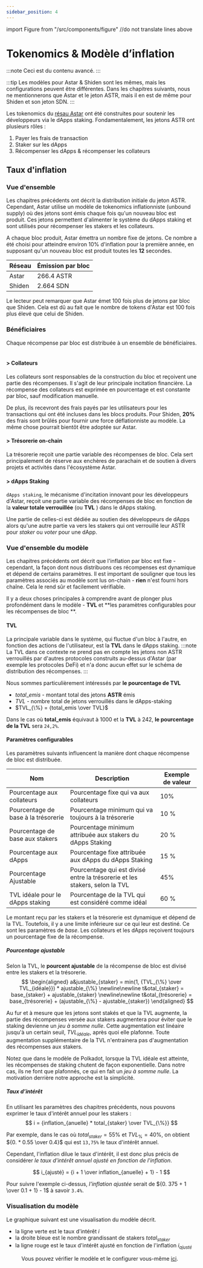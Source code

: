 ```yaml
---
sidebar_position: 4
---
```


import Figure from "/src/components/figure"
//do not translate lines above

# Tokenomics & Modèle d’inflation

:::note
Ceci est du contenu avancé.
:::

:::tip
Les modèles pour Astar & Shiden sont les mêmes, mais les configurations peuvent être différentes. Dans les chapitres suivants, nous ne mentionnerons que Astar et le jeton ASTR, mais il en est de même pour Shiden et son jeton SDN.
:::

Les tokenomics du [résau Astar][] ont été construites pour soutenir les développeurs via le dApps staking. Fondamentalement, les jetons ASTR ont plusieurs rôles :

1. Payer les frais de transaction
2. Staker sur les dApps
3. Récompenser les dApps & récompenser les collateurs

## Taux d'inflation

### Vue d'ensemble

Les chapitres précédents ont décrit la distribution initiale du jeton ASTR. Cependant, Astar utilise un modèle de tokenomics inflationniste (unbound supply) où des jetons sont émis chaque fois qu'un nouveau bloc est produit. Ces jetons permettent d'alimenter le système du dApps staking et sont utilisés pour récompenser les stakers et les collateurs.

A chaque bloc produit, Astar émettra un nombre fixe de jetons. Ce nombre a été choisi pour atteindre environ 10% d'inflation pour la première année, en supposant qu'un nouveau bloc est produit toutes les **12** secondes.

| Réseau | Émission par bloc |
| ------ | ----------------- |
| Astar  | 266.4 ASTR        |
| Shiden | 2.664 SDN         |

Le lecteur peut remarquer que Astar émet 100 fois plus de jetons par bloc que Shiden. Cela est dû au fait que le nombre de tokens d'Astar est 100 fois plus élevé que celui de Shiden.

### Bénéficiaires

Chaque récompense par bloc est distribuée à un ensemble de bénéficiaires. ​
#### > Collateurs

Les collateurs sont responsables de la construction du bloc et reçoivent une partie des récompenses. Il s'agit de leur principale incitation financière. La récompense des collateurs est exprimée en pourcentage et est constante par bloc, sauf modification manuelle.

De plus, ils recevront des frais payés par les utilisateurs pour les transactions qui ont été incluses dans les blocs produits. Pour Shiden, **20%** des frais sont brûlés pour fournir une force déflationniste au modèle. La même chose pourrait bientôt être adoptée sur Astar.

#### > Trésorerie on-chain

La trésorerie reçoit une partie variable des récompenses de bloc. Cela sert principalement de réserve aux enchères de parachain et de soutien à divers projets et activités dans l'écosystème Astar.

#### > dApps Staking

`dApps staking`, le mécanisme d'incitation innovant pour les développeurs d'Astar, reçoit une partie variable des récompenses de bloc en fonction de la **valeur totale verrouillée** (ou **TVL** ) dans le dApps staking.

Une partie de celles-ci est dédiée au soutien des développeurs de dApps alors qu'une autre partie va vers les stakers qui ont verrouillé leur ASTR pour *staker* ou *voter* pour une dApp.

### Vue d'ensemble du modèle

Les chapitres précédents ont décrit que l'inflation par bloc est fixe - cependant, la façon dont nous distribuons ces récompenses est dynamique et dépend de certains paramètres. Il est important de souligner que tous les paramètres associés au modèle sont lus on-chain - **rien** n'est fourni hors chaîne. Cela le rend sûr et facilement vérifiable.

Il y a deux choses principales à comprendre avant de plonger plus profondément dans le modèle - **TVL** et **les paramètres configurables pour les récompenses de bloc **.

#### TVL

La principale variable dans le système, qui fluctue d'un bloc à l'autre, en fonction des actions de l'utilisateur, est la **TVL** dans le dApps staking. 
:::note  
La TVL dans ce contexte ne prend pas en compte les jetons non ASTR verrouillés par d'autres protocoles construits au-dessus d'Astar (par exemple les protocoles DeFi) et n'a donc aucun effet sur le schéma de distribution des récompenses.
:::

Nous sommes particulièrement intéressés par **le pourcentage de TVL**
- $total\_emis$ - montant total des jetons **ASTR** émis
- $TVL$ - nombre total de jetons verrouillés dans le dApps-staking
- $TVL_{\%} = {total_emis \over TVL}$

Dans le cas où **total_emis** équivaut à 1000 et la **TVL** à 242, **le pourcentage de la TVL** sera `24,2%`.

#### Paramètres configurables

Les paramètres suivants influencent la manière dont chaque récompense de bloc est distribuée.

| Nom                                 | Description                                                                 | Exemple de valeur |
| ----------------------------------- | --------------------------------------------------------------------------- | ----------------- |
| Pourcentage aux collateurs          | Pourcentage fixe qui va aux collateurs                                      | 10%               |
| Pourcentage de base à la trésorerie | Pourcentage minimum qui va toujours à la trésorerie                         | 10 %              |
| Pourcentage de base aux stakers     | Pourcentage minimum attribuée aux stakers du dApps Staking                  | 20 %              |
| Pourcentage aux dApps               | Pourcentage fixe attribuée aux dApps du dApps Staking                       | 15 %              |
| Pourcentage Ajustable               | Pourcentage qui est divisé entre la trésorerie et les stakers, selon la TVL | 45%               |
| TVL idéale pour le dApps staking    | Pourcentage de la TVL qui est considéré comme idéal                         | 60 %              |

Le montant reçu par les stakers et la trésorerie est dynamique et dépend de la TVL. Toutefois, il y a une limite inférieure sur ce qui leur est destiné. Ce sont les paramètres de *base*. Les collateurs et les dApps reçoivent toujours un pourcentage fixe de la récompense.

##### Pourcentage ajustable

Selon la TVL, le **pourcent ajustable** de la récompense de bloc est divisé entre les stakers et la trésorerie. 
$$
\begin{aligned} a&justable_{staker} = min(1, {TVL_{\%} \over TVL_{idéale}}) * ajustable_{\%} \newline\newline t&otal_{staker} = base_{staker} + ajustable_{staker} \newline\newline t&otal_{trésorerie} = base_{trésorerie} + (ajustable_{\%} - ajustable_{staker}) \end{aligned}
$$

Au fur et à mesure que les jetons sont stakés et que la TVL augmente, la partie des récompenses versée aux stakers augmentera pour éviter que le staking devienne un *jeu à somme nulle*. Cette augmentation est linéaire jusqu'à un certain seuil, $TVL_{idéale}$, après quoi elle plafonne. Toute augmentation supplémentaire de la TVL n'entrainera pas d'augmentation des récompenses aux stakers.

Notez que dans le modèle de Polkadot, lorsque la TVL idéale est atteinte, les récompenses de staking chutent de façon exponentielle. Dans notre cas, ils ne font que plafonnés, ce qui en fait un *jeu à somme nulle*. La motivation derrière notre approche est la simplicité.

##### Taux d’intérêt

En utilisant les paramètres des chapitres précédents, nous pouvons exprimer le taux d'intérêt annuel pour les stakers : 
$$
i = {inflation_{anuelle} * total_{staker} \over TVL_{\%}}
$$

Par exemple, dans le cas où $total_{staker} = 55\%$ et $TVL_{\%} = 40\%$, on obtient ${0. * 0.55 \over 0.4}$ qui est `13,75%` le taux d'intérêt annuel.

Cependant, l'inflation dilue le taux d'intérêt, il est donc plus précis de considérer *le taux d'intérêt annuel ajusté en fonction de l'inflation*.

$$
i_{ajusté} = {i + 1 \over inflation_{anuelle} + 1} - 1
$$

Pour suivre l'exemple ci-dessus, *l'inflation ajustée* serait de ${0. 375 + 1 \over 0.1 + 1} - 1$ à savoir `3.4%`.

### Visualisation du modèle

Le graphique suivant est une visualisation du modèle décrit.

* la ligne verte est le taux d'intérêt $i$
* la droite bleue est le nombre grandissant de stakers $total_{staker}$
* la ligne rouge est le taux d'intérêt ajusté en fonction de l'inflation $i_{ajusté}$

<Figure caption="Tokenomics Model" src={require('/docs/about/token-economics/img/tokenomics_1.png').default } width="100%" />

Vous pouvez vérifier le modèle et le configurer vous-même [ici](https://www.desmos.com/calculator/cjjkt6smk5).

[résau Astar]: https://astar.network/
